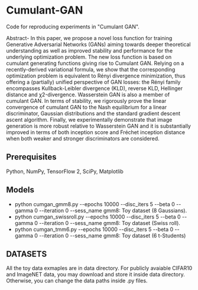 # Cumulant-GAN
Code for reproducing experiments in "Cumulant GAN".

Abstract- In this paper, we propose a novel loss function for training Generative Adversarial Networks (GANs) aiming towards deeper theoretical understanding as well as improved stability and performance for the underlying optimization problem. The new loss function is based on cumulant generating functions giving rise to Cumulant GAN. Relying on a recently-derived variational formula, we show that the corresponding optimization problem is equivalent to Rényi divergence minimization, thus offering a (partially) unified perspective of GAN losses: the Rényi family encompasses Kullback-Leibler divergence (KLD), reverse KLD, Hellinger distance and χ2-divergence. Wasserstein GAN is also a member of cumulant GAN. In terms of stability, we rigorously prove the linear convergence of cumulant GAN to the Nash equilibrium for a linear discriminator, Gaussian distributions and the standard gradient descent ascent algorithm. Finally, we experimentally demonstrate that image generation is more robust relative to Wasserstein GAN and it is substantially improved in terms of both inception score and Fréchet inception distance when both weaker and stronger discriminators are considered.

## Prerequisites
Python, NumPy, TensorFlow 2, SciPy, Matplotlib

## Models

* python cumgan_gmm8.py --epochs 10000 --disc_iters 5 --beta 0 --gamma 0 --iteration 0 --sess_name gmm8: Toy dataset (8 Gaussians).
* python cumgan_swissroll.py --epochs 10000 --disc_iters 5 --beta 0 --gamma 0 --iteration 0 --sess_name gmm8: Toy dataset (Swiss roll).
* python cumgan_tmm6.py --epochs 10000 --disc_iters 5 --beta 0 --gamma 0 --iteration 0 --sess_name gmm8: Toy dataset (6 t-Students)

## DATASETS

All the toy data exmaples are in data directory. For publicly avaiable CIFAR10 and ImageNET data, you may download and store it inside data directory. Otherwise, you can change the data paths inside .py files.
